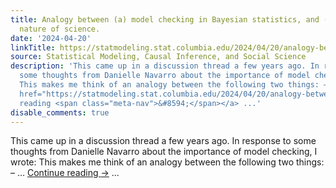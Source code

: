 ```yaml
---
title: Analogy between (a) model checking in Bayesian statistics, and (b) the self-correcting
  nature of science.
date: '2024-04-20'
linkTitle: https://statmodeling.stat.columbia.edu/2024/04/20/analogy-between-a-model-checking-in-bayesian-statistics-and-b-the-self-correcting-nature-of-science/
source: Statistical Modeling, Causal Inference, and Social Science
description: 'This came up in a discussion thread a few years ago. In response to
  some thoughts from Danielle Navarro about the importance of model checking, I wrote:
  This makes me think of an analogy between the following two things: – &#8230; <a
  href="https://statmodeling.stat.columbia.edu/2024/04/20/analogy-between-a-model-checking-in-bayesian-statistics-and-b-the-self-correcting-nature-of-science/">Continue
  reading <span class="meta-nav">&#8594;</span></a> ...'
disable_comments: true
---
```

This came up in a discussion thread a few years ago. In response to some thoughts from Danielle Navarro about the importance of model checking, I wrote: This makes me think of an analogy between the following two things: – &#8230; <a href="https://statmodeling.stat.columbia.edu/2024/04/20/analogy-between-a-model-checking-in-bayesian-statistics-and-b-the-self-correcting-nature-of-science/">Continue reading <span class="meta-nav">&#8594;</span></a> ...